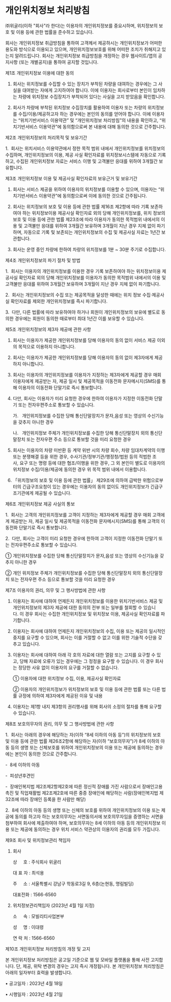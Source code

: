 # 개인위치정보 처리방침

㈜위굴리(이하 "회사"라 한다)는 이용자의 개인위치정보를 중요시하며, 위치정보의 보호 및 이용 등에 관한 법률을 준수하고 있습니다.

회사는 개인위치정보 취급방침을 통하여 고객께서 제공하시는 개인위치정보가 어떠한 용도와 방식으로 이용되고 있으며, 개인위치정보보호를 위해 어떠한 조치가 취해지고 있는지 알려드립니다. 회사는 개인위치정보 취급방침을 개정하는 경우 웹사이트/앱의 공지사항 (또는 개별공지)을 통하여 공지할 것입니다.

제1조 개인위치정보 이용에 대한 동의

1. 회사는 위치정보를 수집할 수 있는 장치가 부착된 차량을 대여하는 경우에는 그 사실을 대여받는 자에게 고지하여야 합니다. 이에 이용자는 회사로부터 본인이 임차하는 차량에 위치정보 수집장치가 부착되어 있다는 사실을 고지 받았음을 확인합니다.

2. 회사가 차량에 부착된 위치정보 수집장치를 활용하여 이용자 또는 차량의 위치정보를 수집/이용/제공하고자 하는 경우에는 본인의 동의를 얻어야 합니다. 이에 이용자는 “위치기반서비스 이용약관” 및 “개인위치정보 처리방침”의 내용을 확인하고, “위치기반서비스 이용약관”에 동의함으로써 본 내용에 대해 동의한 것으로 간주합니다.

제2조 개인위치정보의 처리목적 및 보유기간

1.  회사는 위치서비스 이용약관에서 정한 목적 범위 내에서 개인위치정보를 위치정보의 수집하며, 개인위치정보의 이용, 제공 사실 확인자료를 위치정보시스템에 자동으로 기록하고, 수집된 개인위치정보 자료는 서비스 이행 및 고객불만 응대를 위하여 3개월간 보유합니다.

제3조 개인위치정보 이용 및 제공사실 확인자료의 보유근거 및 보유기간

1. 회사는 서비스 제공을 위하여 이용자의 위치정보를 이용할 수 있으며, 이용자는 “위치기반서비스 이용약관”에 동의함으로써 이에 동의한 것으로 간주됩니다.

2. 회사는 위치정보의 보호 및 이용 등에 관한 법률 제16조 제2항에 따라 기록 보존하여야 하는 위치정보이용 제공사실 확인자료 외의 당해 개인위치정보를, 위치 정보의 보호 및 이용 등에 관한 법률 제23조에 따라 이용자가 동의한 목적범위 내에서의 이용 및 고객불만 응대를 위하여 3개월간 보유하며 3개월이 지난 경우 지체 없이 파기하며, 자동으로 기록 및 보존되는 개인위치정보의 수집 및 제공사실 자료는 1년간 보관합니다.

3. 회사는 운영 중인 차량에 한하여 차량의 위치정보를 1분 ~ 30분 주기로 수집합니다.

제4조 개인위치정보의 파기 절차 및 방법

1.  회사는 이용자의 개인위치정보를 이용한 경우 기록 보존하여야 하는 위치정보이용 제공사실 확인자료 외의 당해 개인위치정보를 이용자가 동의한 목적범위 내에서의 이용 및 고객불만 응대를 위하여 3개월간 보유하며 3개월이 지난 경우 지체 없이 파기합니다.

2.  회사는 개인위치정보의 수집 또는 제공목적을 달성한 때에는 위치 정보 수집·제공사실 확인자료를 제외한 개인위치정보를 즉시 파기합니다.

3.  다만, 다른 법률에 따라 보유하여야 하거나 회원이 개인위치정보의 보유에 별도로 동의한 경우에는 회원이 동의한 때로부터 최대 1년간 이를 보유할 수 있습니다.

제5조 개인위치정보의 제3자 제공에 관한 사항

1. 회사는 이용자가 제공한 개인위치정보를 당해 이용자의 동의 없이 서비스 제공 이외의 목적으로 이용하지 아니합니다.

2. 회사는 이용자가 제공한 개인위치정보를 당해 이용자의 동의 없이 제3자에게 제공하지 아니합니다.

3. 회사는 이용자의 개인위치정보를 이용자가 지정하는 제3자에게 제공할 경우 매회 이용자에게 제공받는 자, 제공 일시 및 제공목적을 이동전화 문자메시지(SMS)를 통해 이용자의 이동전화 단말기로 즉시 통보합니다.

4. 다만, 회사는 이용자가 미리 요청한 경우에 한하여 이용자가 지정한 이동전화 단말기 또는 전자우편주소로 통보할 수 있습니다.

    가.   개인위치정보를 수집한 당해 통신단말장치가 문자,음성 또는 영상의 수신기능을 갖추지 아니한 경우

    나.   개인위치정보 주체가 개인위치정보를 수집한 당해 통신단말장치 외의 통신단말장치 또는 전자우편 주소 등으로 통보할 것을 미리 요청한 경우

5. 회사는 이용자의 차량 미반환 등 계약 위반 시의 차량 회수, 차량 임대차계약의 이행 또는 분쟁해결 등을 위한 경우, 수사기관/정부기관/행정청/법원 등의 적법한 조사, 요구 또는 명령 등에 대한 협조/이행을 위한 경우, 그 외 본인이 별도로 이용자의 위치정보 수집/이용/제공에 동의한 경우 위 목적 범위 내에서 이용합니다.

6. 「위치정보의 보호 및 이용 등에 관한 법률」 제29조에 의하여 급박한 위험으로부터의 긴급구조요청이 있는 경우에는 이용자의 동의 없이도 개인위치정보가 긴급구조기관에게 제공될 수 있습니다.

제6조 개인위치정보 제공 사실의 통보

1.  회사는 고객의 개인위치정보를 고객이 지정하는 제3자에게 제공할 경우 매회 고객에게 제공받는 자, 제공 일시 및 제공목적을 이동전화 문자메시지(SMS)를 통해 고객의 이동전화 단말기로 즉시 통보합니다.

2.  다만, 회사는 고객이 미리 요청한 경우에 한하여 고객이 지정한 이동전화 단말기 또는 전자우편주소로 통보할 수 있습니다.

① 개인위치정보를 수집한 당해 통신단말장치가 문자,음성 또는 영상의 수신기능을 갖추지 아니한 경우

② 개인 위치정보 주체가 개인위치정보를 수집한 당해 통신단말장치 외의 통신단말장치 또는 전자우편 주소 등으로 통보할 것을 미리 요청한 경우

제7조 이용자의 권리, 의무 및 그 행사방법에 관한 사항

1. 이용자는 회사에 대하여 언제든지 개인위치정보를 이용한 위치기반서비스 제공 및 개인위치정보의 제3자 제공에 대한 동의의 전부 또는 일부를 철회할 수 있습니다. 이 경우 회사는 수집한 개인위치정보 및 위치정보 이용, 제공사실 확인자료를 파기합니다.

2. 이용자는 회사에 대하여 언제든지 개인위치정보의 수집, 이용 또는 제공의 일시적인 중지를 요구할 수 있으며, 회사는 이를 거절할 수 없고 이를 위한 기술적 수단을 갖추고 있습니다.

3. 이용자는 회사에 대하여 아래 각 호의 자료에 대한 열람 또는 고지를 요구할 수 있고, 당해 자료에 오류가 있는 경우에는 그 정정을 요구할 수 있습니다. 이 경우 회사는 정당한 사유 없이 이용자의 요구를 거절할 수 없습니다.

    ① 이용자에 대한 위치정보 수집, 이용, 제공사실 확인자료

    ② 이용자의 개인위치정보가 위치정보의 보호 및 이용 등에 관한 법률 또는 다른 법률 규정에 의하여 제3자에게 제공된 이유 및 내용

4. 이용자는 제1항 내지 제3항의 권리행사를 위해 회사의 소정의 절차를 통해 요구할 수 있습니다.

제8조 보호의무자의 권리, 의무 및 그 행사방법에 관한 사항

1.  회사는 아래의 경우에 해당하는 자(이하 “8세 이하의 아동 등”)의 위치정보의 보호 및 이용 등에 관한 법률 제26조2항에 해당하는 자(이하 “보호의무자”)가 8세 이하의 아동 등의 생명 또는 신체보호를 위하여 개인위치정보의 이용 또는 제공에 동의하는 경우에는 본인이 동의한 것으로 간주합니다.

\-  8세 이하의 아동

\-  피성년후견인

\-  장애인복지법 제2조제2항제2호에 따른 정신적 장애를 가진 사람으로서 장애인고용촉진 및 직업재활법 제2조제2호에 따른 중증 장애인에 해당하는 사람(장애인복지법 제32조에 따라 장애인 등록을 한 사람만 해당)

2.  8세 이하의 아동 등의 생명 또는 신체의 보호를 위하여 개인위치정보의 이용 또는 제공에 동의를 하고자 하는 보호의무자는 서면동의서에 보호의무자임을 증명하는 서면을 첨부하여 회사에 제출하여야 하며, 보호의무자는 8세 이하의 아동 등의 개인위치정보 이용 또는 제공에 동의하는 경우 위치 서비스 약관상의 이용자의 권리를 모두 가집니다.

제9조 회사 및 위치정보관리 책임자

1. 회사

    상     호 : 주식회사 위굴리

    대 표 자 : 최석용

    주     소 : 서울특별시 강남구 학동로3길 9, 6층(논현동, 명림빌딩)

    대표전화 : 1566-6560

2. 위치정보관리책임자 (2023년 4월 1일 지정)

    소     속 : 모빌리티사업본부

    성     명 : 이대령

    연 락 처 : 1566-6560

제10조 개인위치정보 처리방침의 개정 및 고지

본 개인위치정보 처리방침은 공고일 기준으로 웹 및 모바일 플랫폼을 통해 사전 고지합니다. 단, 제공, 위탁 변경의 경우는 고지 즉시 개정됩니다. 본 개인위치정보 처리방침은 아래의 일자부터 효력을 발생합니다.

• 공고일자 : 2023년 4월 18일

• 시행일자 : 2023년 4월 21일
